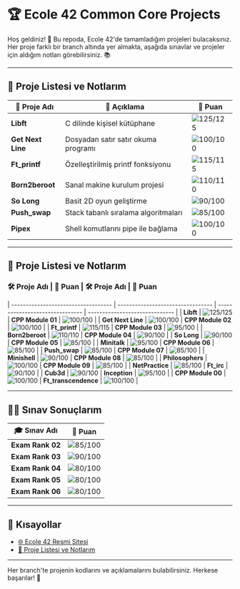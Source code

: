 # 🏆 **Ecole 42 Common Core Projects** 

Hoş geldiniz! 👋 Bu repoda, Ecole 42'de tamamladığım projeleri bulacaksınız. Her proje farklı bir branch altında yer almakta, aşağıda sınavlar ve projeler için aldığım notları görebilirsiniz. 📚

---

## 📂 **Proje Listesi ve Notlarım**

| 📝 **Proje Adı**             | 📖 **Açıklama**                            | 🌟 **Puan** |
| --------------------------- | ------------------------------------------ | ----------- |
| **Libft**                    | C dilinde kişisel kütüphane                 | ![125/125](https://img.shields.io/badge/-125%2F125-brightgreen) |
| **Get Next Line**            | Dosyadan satır satır okuma programı         | ![100/100](https://img.shields.io/badge/-100%2F100-brightgreen) |
| **Ft_printf**                | Özelleştirilmiş printf fonksiyonu           | ![115/115](https://img.shields.io/badge/-115%2F115-brightgreen) |
| **Born2beroot**              | Sanal makine kurulum projesi                | ![110/110](https://img.shields.io/badge/-110%2F110-brightgreen) |
| **So Long**                  | Basit 2D oyun geliştirme                    | ![90/100](https://img.shields.io/badge/-90%2F100-yellow) |
| **Push_swap**                | Stack tabanlı sıralama algoritmaları        | ![85/100](https://img.shields.io/badge/-85%2F100-yellow) |
| **Pipex**                    | Shell komutlarını pipe ile bağlama          | ![100/100](https://img.shields.io/badge/-100%2F100-brightgreen) |

---
## 📂 **Proje Listesi ve Notlarım**


### 🛠️ **Proje Adı**                 | 🌟 **Puan**                       | 🛠️ **Proje Adı**                | 🌟 **Puan**
| ----------------------------------- | --------------------------------- | ------------------------------- | ------------------------------ |
| **Libft**                           | ![125/125](https://img.shields.io/badge/-125%2F125-brightgreen) | **CPP Module 01**               | ![100/100](https://img.shields.io/badge/-100%2F100-brightgreen) |
| **Get Next Line**                   | ![100/100](https://img.shields.io/badge/-100%2F100-brightgreen) | **CPP Module 02**               | ![100/100](https://img.shields.io/badge/-100%2F100-brightgreen) |
| **Ft_printf**                       | ![115/115](https://img.shields.io/badge/-115%2F115-brightgreen) | **CPP Module 03**               | ![95/100](https://img.shields.io/badge/-95%2F100-yellow)        |
| **Born2beroot**                     | ![110/110](https://img.shields.io/badge/-110%2F110-brightgreen) | **CPP Module 04**               | ![90/100](https://img.shields.io/badge/-90%2F100-yellow)        |
| **So Long**                         | ![90/100](https://img.shields.io/badge/-90%2F100-yellow)        | **CPP Module 05**               | ![85/100](https://img.shields.io/badge/-85%2F100-yellow)        |
| **Minitalk**                        | ![95/100](https://img.shields.io/badge/-95%2F100-yellow)        | **CPP Module 06**               | ![85/100](https://img.shields.io/badge/-85%2F100-yellow)        |
| **Push_swap**                       | ![85/100](https://img.shields.io/badge/-85%2F100-yellow)        | **CPP Module 07**               | ![85/100](https://img.shields.io/badge/-85%2F100-yellow)        |
| **Minishell**                       | ![90/100](https://img.shields.io/badge/-90%2F100-yellow)        | **CPP Module 08**               | ![85/100](https://img.shields.io/badge/-85%2F100-yellow)        |
| **Philosophers**                    | ![100/100](https://img.shields.io/badge/-100%2F100-brightgreen) | **CPP Module 09**               | ![85/100](https://img.shields.io/badge/-85%2F100-yellow)        |
| **NetPractice**                     | ![85/100](https://img.shields.io/badge/-85%2F100-yellow)        | **Ft_irc**                      | ![90/100](https://img.shields.io/badge/-90%2F100-yellow)        |
| **Cub3d**                           | ![90/100](https://img.shields.io/badge/-90%2F100-yellow)        | **Inception**                   | ![95/100](https://img.shields.io/badge/-95%2F100-yellow)        |
| **CPP Module 00**                   | ![100/100](https://img.shields.io/badge/-100%2F100-brightgreen) | **Ft_transcendence**            | ![100/100](https://img.shields.io/badge/-100%2F100-brightgreen) |

---




## 🧑‍💻 **Sınav Sonuçlarım**

| 🎓 **Sınav Adı**             | 🌟 **Puan** |
| ---------------------------- | ----------- |
| **Exam Rank 02**             | ![85/100](https://img.shields.io/badge/-85%2F100-yellow) |
| **Exam Rank 03**             | ![90/100](https://img.shields.io/badge/-90%2F100-yellow) |
| **Exam Rank 04**             | ![80/100](https://img.shields.io/badge/-80%2F100-orange) |
| **Exam Rank 05**             | ![80/100](https://img.shields.io/badge/-80%2F100-orange) |
| **Exam Rank 06**             | ![80/100](https://img.shields.io/badge/-80%2F100-orange) |

---

## 🔗 **Kısayollar**

- [🌐 Ecole 42 Resmi Sitesi](https://42.fr/en/homepage/)
- [📑 Proje Listesi ve Notlarım](#-proje-listesi-ve-notlarım)

---

Her branch'te projenin kodlarını ve açıklamalarını bulabilirsiniz. Herkese başarılar! 🚀
